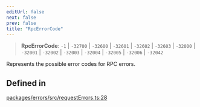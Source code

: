 ```yaml
---
editUrl: false
next: false
prev: false
title: "RpcErrorCode"
---
```


> **RpcErrorCode**: `-1` \| `-32700` \| `-32600` \| `-32601` \| `-32602` \| `-32603` \| `-32000` \| `-32001` \| `-32002` \| `-32003` \| `-32004` \| `-32005` \| `-32006` \| `-32042`

Represents the possible error codes for RPC errors.

## Defined in

[packages/errors/src/requestErrors.ts:28](https://github.com/evmts/tevm-monorepo/blob/main/packages/errors/src/requestErrors.ts#L28)
